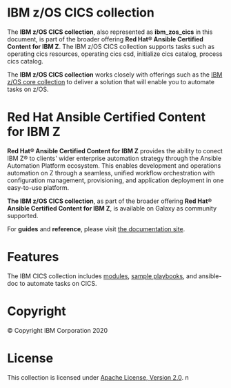 IBM z/OS CICS collection
========================

The **IBM z/OS CICS collection**, also represented as **ibm\_zos\_cics**
in this document, is part of the broader offering **Red Hat® Ansible
Certified Content for IBM Z**. The IBM z/OS CICS collection supports tasks
such as operating cics resources, operating cics csd, initialize cics catalog,
process cics catalog.

The **IBM z/OS CICS collection** works closely with offerings such as the 
[IBM z/OS core collection](https://github.com/ansible-collections/ibm_zos_core) 
to deliver a solution that will enable you to automate tasks on z/OS.

Red Hat Ansible Certified Content for IBM Z
===========================================

**Red Hat® Ansible Certified Content for IBM Z** provides the ability to
conect IBM Z® to clients\' wider enterprise automation strategy through
the Ansible Automation Platform ecosystem. This enables development and
operations automation on Z through a seamless, unified workflow
orchestration with configuration management, provisioning, and
application deployment in one easy-to-use platform.

**The IBM z/OS CICS collection**, as part of the broader offering
**Red Hat® Ansible Certified Content for IBM Z**, is available on Galaxy as 
community supported.

For **guides** and **reference**, please visit [the documentation
site](https://ansible-collections.github.io/ibm_zos_cics/).

Features
========

The IBM CICS collection includes
[modules](https://github.com/ansible-collections/ibm_zos_cics/tree/master/plugins/modules/),
[sample playbooks](https://github.com/ansible-collections/ibm_zos_cics/tree/master/playbooks/),
and ansible-doc to automate tasks on CICS.

Copyright
=========

© Copyright IBM Corporation 2020

License
=======

This collection is licensed under [Apache License, Version 2.0](https://opensource.org/licenses/Apache-2.0).
n
